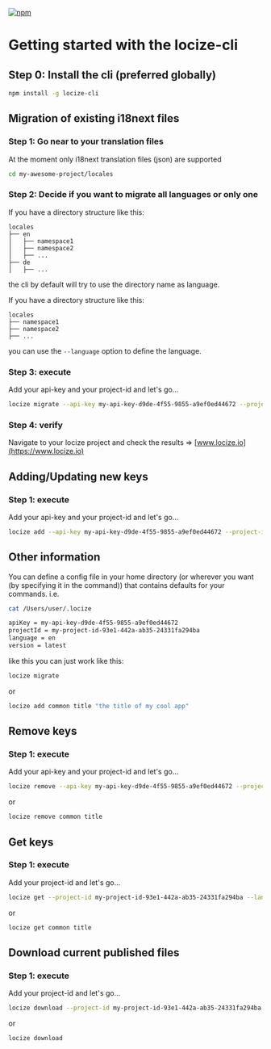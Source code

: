 [![npm](https://img.shields.io/npm/v/locize-cli.svg)](https://npmjs.org/package/locize-cli)

# Getting started with the locize-cli

## Step 0: Install the cli (preferred globally)

```sh
npm install -g locize-cli
```

## Migration of existing i18next files
### Step 1: Go near to your translation files

At the moment only i18next translation files (json) are supported

```sh
cd my-awesome-project/locales
```


### Step 2: Decide if you want to migrate all languages or only one

If you have a directory structure like this:

    locales
    ├── en
    │   ├── namespace1
    │   ├── namespace2
    │   ├── ...
    ├── de
    │   ├── ...

the cli by default will try to use the directory name as language.


If you have a directory structure like this:

    locales
    ├── namespace1
    ├── namespace2
    ├── ...

you can use the `--language` option to define the language.


### Step 3: execute

Add your api-key and your project-id and let's go...

```sh
locize migrate --api-key my-api-key-d9de-4f55-9855-a9ef0ed44672 --project-id my-project-id-93e1-442a-ab35-24331fa294ba --path ./en --language en
```

### Step 4: verify

Navigate to your locize project and check the results => [www.locize.io](https://www.locize.io)


## Adding/Updating new keys
### Step 1: execute

Add your api-key and your project-id and let's go...

```sh
locize add --api-key my-api-key-d9de-4f55-9855-a9ef0ed44672 --project-id my-project-id-93e1-442a-ab35-24331fa294ba --language en namespace1 myNewKey "My new value"
```

## Other information

You can define a config file in your home directory (or wherever you want (by specifying it in the command)) that contains defaults for your commands.
i.e.

```sh
cat /Users/user/.locize

apiKey = my-api-key-d9de-4f55-9855-a9ef0ed44672
projectId = my-project-id-93e1-442a-ab35-24331fa294ba
language = en
version = latest
```

like this you can just work like this:

```sh
locize migrate
```

or

```sh
locize add common title "the title of my cool app"
```


## Remove keys
### Step 1: execute

Add your api-key and your project-id and let's go...

```sh
locize remove --api-key my-api-key-d9de-4f55-9855-a9ef0ed44672 --project-id my-project-id-93e1-442a-ab35-24331fa294ba --language en namespace1 myNewKey
```

or

```sh
locize remove common title
```


## Get keys
### Step 1: execute

Add your project-id and let's go...

```sh
locize get --project-id my-project-id-93e1-442a-ab35-24331fa294ba --language en namespace1 myNewKey
```

or

```sh
locize get common title
```


## Download current published files
### Step 1: execute

Add your project-id and let's go...

```sh
locize download --project-id my-project-id-93e1-442a-ab35-24331fa294ba --ver latest --language en --namespace namespace1 --target ./backup
```

or

```sh
locize download
```
